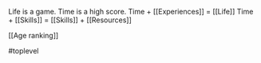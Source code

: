 Life is a game. Time is a high score.
Time + [[Experiences]] = [[Life]]
Time + [[Skills]] = [[Skills]] + [[Resources]]


[[Age ranking]]

#toplevel
